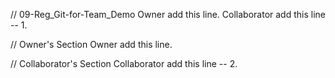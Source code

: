 // 09-Reg_Git-for-Team_Demo
Owner add this line.
Collaborator add this line -- 1.

// Owner's Section
Owner add this line.

// Collaborator's Section
Collaborator add this line -- 2.